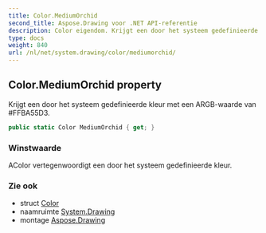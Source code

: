 ```yaml
---
title: Color.MediumOrchid
second_title: Aspose.Drawing voor .NET API-referentie
description: Color eigendom. Krijgt een door het systeem gedefinieerde kleur met een ARGBwaarde van FFBA55D3.
type: docs
weight: 840
url: /nl/net/system.drawing/color/mediumorchid/
---
```

## Color.MediumOrchid property

Krijgt een door het systeem gedefinieerde kleur met een ARGB-waarde van #FFBA55D3.

```csharp
public static Color MediumOrchid { get; }
```

### Winstwaarde

AColor vertegenwoordigt een door het systeem gedefinieerde kleur.

### Zie ook

* struct [Color](../)
* naamruimte [System.Drawing](../../color/)
* montage [Aspose.Drawing](../../../)


